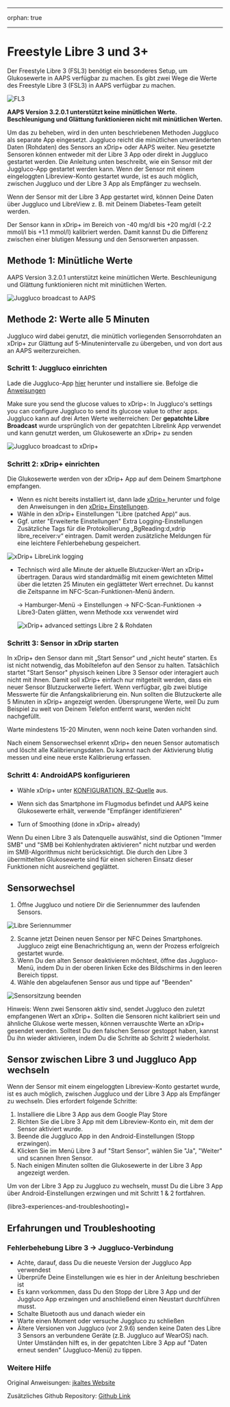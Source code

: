 - - -
orphan: true
- - -

# **Freestyle Libre 3** und 3+

Der Freestyle Libre 3 (FSL3) benötigt ein besonderes Setup, um Glukosewerte in AAPS verfügbar zu machen. Es gibt zwei Wege die Werte des Freestyle Libre 3 (FSL3) in AAPS verfügbar zu machen.

![FL3](../images/d912c1d3-06d2-4b58-ad7c-025ca1980fae.jpeg)

**AAPS Version 3.2.0.1 unterstützt keine minütlichen Werte. Beschleunigung und Glättung funktionieren nicht mit minütlichen Werten.**

Um das zu beheben, wird in den unten beschriebenen Methoden Juggluco als separate App eingesetzt. Juggluco reicht die minütlichen unveränderten Daten (Rohdaten) des Sensors an xDrip+ oder AAPS weiter. Neu gesetzte Sensoren können entweder mit der Libre 3 App oder direkt in Juggluco gestartet werden. Die Anleitung unten beschreibt, wie ein Sensor mit der Juggluco-App gestartet werden kann. Wenn der Sensor mit einem eingeloggten Libreview-Konto gestartet wurde, ist es auch möglich, zwischen Juggluco und der Libre 3 App als Empfänger zu wechseln.

Wenn der Sensor mit der Libre 3 App gestartet wird, können Deine Daten über Juggluco und LibreView z. B. mit Deinem Diabetes-Team geteilt werden.

Der Sensor kann in xDrip+ im Bereich von -40 mg/dl bis +20 mg/dl (-2.2 mmol/l bis +1.1 mmol/l) kalibriert werden. Damit kannst Du die Differenz zwischen einer blutigen Messung und den Sensorwerten anpassen.

## Methode 1: Minütliche Werte
AAPS Version 3.2.0.1 unterstützt keine minütlichen Werte. Beschleunigung und Glättung funktionieren nicht mit minütlichen Werten.

![Juggluco broadcast to AAPS](../images/Juggluco_AAPS.png)


## Methode 2: Werte alle 5 Minuten
Juggluco wird dabei genutzt, die minütlich vorliegenden Sensorrohdaten an xDrip+ zur Glättung auf 5-Minutenintervalle zu übergeben, und von dort aus an AAPS weiterzureichen.

### Schritt 1: Juggluco einrichten
Lade die Juggluco-App [hier](https://www.juggluco.nl/Juggluco/download.html) herunter und installiere sie. Befolge die [Anweisungen](https://www.juggluco.nl/Juggluco/libre3/)

Make sure you send the glucose values to xDrip+: In Juggluco's settings you can configure Juggluco to send its glucose value to other apps. Juggluco kann auf drei Arten Werte weiterreichen: Der **gepatchte Libre Broadcast** wurde ursprünglich von der gepatchten Librelink App verwendet und kann genutzt werden, um Glukosewerte an xDrip+ zu senden

![Juggluco broadcast to xDrip+](../images/Juggluco_xDrip.png)

### Schritt 2: xDrip+ einrichten

Die Glukosewerte werden von der xDrip+ App auf dem Deinem Smartphone empfangen.

- Wenn es nicht bereits installiert ist, dann lade [xDrip+ ](https://github.com/NightscoutFoundation/xDrip) herunter und folge den Anweisungen in den [xDrip+ Einstellungen](../CompatibleCgms/xDrip.md).
- Wähle in den xDrip+ Einstellungen "Libre (patched App)“ aus.
- Ggf. unter "Erweiterte Einstellungen" Extra Logging-Einstellungen Zusätzliche Tags für die Protokollierung „BgReading:d,xdrip libre_receiver:v“ eintragen. Damit werden zusätzliche Meldungen für eine leichtere Fehlerbehebung gespeichert.

![xDrip+ LibreLink logging](../images/Libre2_Tags.png)

- Technisch wird alle Minute der aktuelle Blutzucker-Wert an xDrip+ übertragen. Daraus wird standardmäßig mit einem gewichteten Mittel über die letzten 25 Minuten ein geglätteter Wert errechnet. Du kannst die Zeitspanne im NFC-Scan-Funktionen-Menü ändern.

  → Hamburger-Menü → Einstellungen → NFC-Scan-Funktionen → Libre3-Daten glätten, wenn Methode xxx verwendet wird

  ![xDrip+ advanced settings Libre 2 & Rohdaten](../images/xDrip_Libre3_Smooth.png)



### Schritt 3: Sensor in xDrip starten

In xDrip+ den Sensor dann mit „Start Sensor“ und „nicht heute“ starten. Es ist nicht notwendig, das Mobiltelefon auf den Sensor zu halten. Tatsächlich startet "Start Sensor" physisch keinen Libre 3 Sensor oder interagiert auch nicht mit ihnen. Damit soll xDrip+ einfach nur mitgeteilt werden, dass ein neuer Sensor Blutzuckerwerte liefert. Wenn verfügbar, gib zwei blutige Messwerte für die Anfangskalibrierung ein. Nun sollten die Blutzuckerte alle 5 Minuten in xDrip+ angezeigt werden. Übersprungene Werte, weil Du zum Beispiel zu weit von Deinem Telefon entfernt warst, werden nicht nachgefüllt.

Warte mindestens 15-20 Minuten, wenn noch keine Daten vorhanden sind.

Nach einem Sensorwechsel erkennt xDrip+ den neuen Sensor automatisch und löscht alle Kalibrierungsdaten. Du kannst nach der Aktivierung blutig messen und eine neue erste Kalibrierung erfassen.

### Schritt 4: AndroidAPS konfigurieren

- Wähle xDrip+ unter [KONFIGURATION, BZ-Quelle](#Config-Builder-bg-source) aus.

- Wenn sich das Smartphone im Flugmodus befindet und AAPS keine Glukosewerte erhält, verwende "Empfänger identifizieren"
- Turn of Smoothing (done in xDrip+ already)

Wenn Du einen Libre 3 als Datenquelle auswählst, sind die Optionen "Immer SMB" und "SMB bei Kohlenhydraten aktivieren" nicht nutzbar und werden im SMB-Algorithmus nicht berücksichtigt. Die durch den Libre 3 übermittelten Glukosewerte sind für einen sicheren Einsatz dieser Funktionen nicht ausreichend geglättet.



## Sensorwechsel

1. Öffne Juggluco und notiere Dir die Seriennummer des laufenden Sensors.

![Libre Seriennummer](../images/libre3/step_13.jpg)

2. Scanne jetzt Deinen neuen Sensor per NFC Deines Smartphones. Juggluco zeigt eine Benachrichtigung an, wenn der Prozess erfolgreich gestartet wurde.
3. Wenn Du den alten Sensor deaktivieren möchtest, öffne das Juggluco-Menü, indem Du in der oberen linken Ecke des Bildschirms in den leeren Bereich tippst.
4. Wähle den abgelaufenen Sensor aus und tippe auf "Beenden"

![Sensorsitzung beenden](../images/libre3/step_14.jpg)

Hinweis: Wenn zwei Sensoren aktiv sind, sendet Juggluco den zuletzt empfangenen Wert an xDrip+. Sollten die Sensoren nicht kalibriert sein und ähnliche Glukose werte messen, können verrauschte Werte an xDrip+ gesendet werden. Solltest Du den falschen Sensor gestoppt haben, kannst Du ihn wieder aktivieren, indem Du die Schritte ab Schritt 2 wiederholst.

## Sensor zwischen Libre 3 und Juggluco App wechseln

Wenn der Sensor mit einem eingeloggten Libreview-Konto gestartet wurde, ist es auch möglich, zwischen Juggluco und der Libre 3 App als Empfänger zu wechseln. Dies erfordert folgende Schritte:

1. Installiere die Libre 3 App aus dem Google Play Store
2. Richten Sie die Libre 3 App mit dem Libreview-Konto ein, mit dem der Sensor aktiviert wurde.
3. Beende die Juggluco App in den Android-Einstellungen (Stopp erzwingen).
4. Klicken Sie im Menü Libre 3 auf "Start Sensor", wählen Sie "Ja", "Weiter" und scannen Ihren Sensor.
5. Nach einigen Minuten sollten die Glukosewerte in der Libre 3 App angezeigt werden.

Um von der Libre 3 App zu Juggluco zu wechseln, musst Du die Libre 3 App über Android-Einstellungen erzwingen und mit Schritt 1 & 2 fortfahren.

(libre3-experiences-and-troubleshooting)=
## Erfahrungen und Troubleshooting

### Fehlerbehebung Libre 3 -> Juggluco-Verbindung

- Achte, darauf, dass Du die neueste Version der Juggluco App verwendest
- Überprüfe Deine Einstellungen wie es hier in der Anleitung beschrieben ist
- Es kann vorkommen, dass Du den Stopp der Libre 3 App und der Juggluco App erzwingen und anschließend einen Neustart durchführen musst.
- Schalte Bluetooth aus und danach wieder ein
- Warte einen Moment oder versuche Juggluco zu schließen
- Ältere Versionen von Juggluco (vor 2.9.6) senden keine Daten des Libre 3 Sensors an verbundene Geräte (z.B. Juggluco auf WearOS) nach. Unter Umständen hilft es, in der gepatchten Libre 3 App auf "Daten erneut senden" (Juggluco-Menü) zu tippen.

### Weitere Hilfe

Original Anweisungen: [jkaltes Website](https://www.juggluco.nl/Juggluco/libre3/)

Zusätzliches Github Repository: [Github Link](https://github.com/maheini/FreeStyle-Libre-3-patch)
